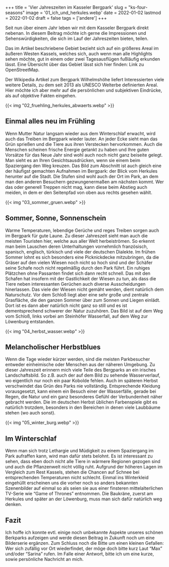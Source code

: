 +++
title = 'Vier Jahreszeiten im Kasseler Bergpark'
slug = "ks-four-seasons"
image = '01_ich_und_herkules.webp'
date = 2022-01-02
lastmod = 2022-01-02
draft = false
tags = ['andere']
+++

Seit nun über einem Jahr leben wir mit dem Kasseler Bergpark direkt nebenan. In diesem Beitrag möchte ich gerne die Impressionen und Sehenswürdigkeiten, die sich im Lauf der Jahreszeiten bieten, teilen.

Das im Artikel beschriebene Gebiet bezieht sich auf ein größeres Areal im äußeren Westen Kassels, welches sich, auch wenn man alle Highlights sehen möchte, gut in einem oder zwei Tagesausflügen fußläufig erkunden lässt. Eine Übersicht über das Gebiet lässt sich hier finden: Link zu OpenStreetMap.

Der Wikipedia Artikel zum Bergpark Wilhelmshöhe liefert Interessierten viele weitere Details, zu dem seit 2013 als UNESCO Welterbe definierten Areal. Hier möchte ich aber mehr auf die persönlichen und subjektiven Eindrücke, als auf objektive Fakten eingehen.

{{< img "02_fruehling_herkules_abwaerts.webp" >}}

## Einmal alles neu im Frühling
Wenn Mutter Natur langsam wieder aus dem Winterschlaf erwacht, wird auch das Treiben im Bergpark wieder lauter. An jeder Ecke sieht man das Grün sprießen und die Tiere aus ihren Verstecken hervorkommen. Auch die Menschen scheinen frische Energie getankt zu haben und Ihre guten Vorsätze für das Neue Jahr sind wohl auch noch nicht ganz beiseite gelegt. Man sieht es an Ihren Gesichtsausdrücken, wenn sie einem beim Spaziergang den Weg kreuzen. Das Bild zum Abschnitt ist auch gleich eine der häufigst gemachten Aufnahmen im Bergpark: der Blick vom Herkules herunter auf die Stadt. Die Stufen sind wohl auch der Ort im Park, an dem man den anderen Besuchern gezwungenermaßen am nächsten kommt. Wer das oder generell Treppen nicht mag, kann diese beim Abstieg auch meiden, in dem er den Seitenpfad von oben aus rechts gesehen wählt.

{{< img "03_sommer_gruen.webp" >}}

## Sommer, Sonne, Sonnenschein
Warme Temperaturen, lebendige Gerüche und reges Treiben sorgen auch im Bergpark für gute Laune. Zu dieser Jahreszeit sieht man auch die meisten Touristen hier, welche aus aller Welt herbeiströmen. So erkennt man beim Lauschen deren Unterhaltungen vornehmlich französisch, spanisch, englisch, türkisch und viele der deutschen Dialekte. Im frühen Sommer lohnt es sich besonders eine Picknickdecke mitzubringen, da die Gräser auf den vielen Wiesen noch nicht so hoch sind und der Schäfer seine Schafe noch nicht regelmäßig durch den Park führt. Ein ruhiges Plätzchen ohne Passanten findet sich dann recht schnell. Das mit den Schafen hat insofern mit der Gastlichkeit der Wiesen zu tun, als dass die Tiere neben interessanten Gerüchen auch diverse Ausscheidungen hinerlassen. Das viele der Wiesen nicht gemäht werden, dient natürlich dem Naturschutz. Vor dem Schloß liegt aber eine sehr große und zentrale Grasfläche, die den ganzen Sommer über zum Sonnen und Liegen einlädt. Dort ist es dann aber natürlich nicht ganz so still und es ist dementsprechend schwerer der Natur zuzuhören. Das Bild ist auf dem Weg vom Schloß, links vorbei am Steinhöfer Wasserfall, auf dem Weg zur Löwenburg entstanden.

{{< img "04_herbst_wasser.webp" >}}

## Melancholischer Herbstblues

Wenn die Tage wieder kürzer werden, sind die meisten Parkbesucher entweder einheimische oder Menschen aus der näheren Umgebung. Zu dieser Jahreszeit erinnern mich viele Teile des Bergparks an ein irisches Landschaftsbild. So z.B. auch der auf dem Bild zu sehende Wasserverlauf, wo eigentlich nur noch ein paar Kobolde fehlen. Auch im späteren Herbst verschwindet das Grün des Parks nie vollständig. Entsprechende Kleidung vorausgesetzt, kann einem ein Besuch einer der Wasserfälle, gerade bei Regen, die Natur und ein ganz besonderes Gefühl der Verbundenheit näher gebracht werden. Die im deutschen Herbst üblichen Farbenspiele gibt es natürlich trotzdem, besonders in den Bereichen in denen viele Laubbäume stehen (wo auch sonst).

{{< img "05_winter_burg.webp" >}}

## Im Winterschlaf

Wenn man sich trotz Lethargie und Müdigkeit zu einem Spaziergang im Park aufraffen kann, wird man dafür stets belohnt. Es ist interessant zu sehen, dass eben doch nicht alle Tiere in wärmere Regionen gezogen sind und auch die Pflanzenwelt nicht völlig ruht. Aufgrund der höheren Lagen im Vergleich zum Rest Kassels, stehen die Chancen auf Schnee bei entsprechenden Temperaturen nicht schlecht. Einmal ins Winterkleid eingehüllt erscheinen uns die vorher noch so anders bekannten Szenenbilder auf einmal so als seien sie aus einer finsteren mittelalterlichen TV-Serie wie “Game of Thrones” entnommen. Die Baukräne, zuerst am Herkules und später an der Löwenburg, muss man sich dafür natürlich weg denken.

## Fazit

Ich hoffe ich konnte evtl. einige noch unbekannte Aspekte unseres schönen Berkparks aufzeigen und werde diesen Beitrag in Zukunft noch um eine Bilderserie ergänzen. Zum Schluss noch die Bitte um einen kleinen Gefallen: Wer sich zufällig vor Ort wiederfindet, der möge doch bitte kurz Laut “Max” und/oder “Sarina” rufen. Im Falle einer Antwort, bitte ich um eine kurze, sowie persönliche Nachricht an mich.